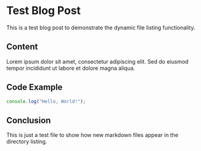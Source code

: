 
# Test Blog Post

This is a test blog post to demonstrate the dynamic file listing functionality.

## Content

Lorem ipsum dolor sit amet, consectetur adipiscing elit. Sed do eiusmod tempor incididunt ut labore et dolore magna aliqua.

## Code Example

```javascript
console.log("Hello, World!");
```

## Conclusion

This is just a test file to show how new markdown files appear in the directory listing.
